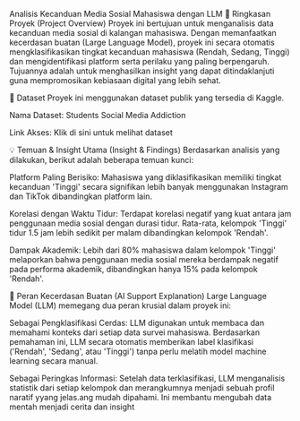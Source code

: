 Analisis Kecanduan Media Sosial Mahasiswa dengan LLM
📌 Ringkasan Proyek (Project Overview)
Proyek ini bertujuan untuk menganalisis data kecanduan media sosial di kalangan mahasiswa. Dengan memanfaatkan kecerdasan buatan (Large Language Model), proyek ini secara otomatis mengklasifikasikan tingkat kecanduan mahasiswa (Rendah, Sedang, Tinggi) dan mengidentifikasi platform serta perilaku yang paling berpengaruh. Tujuannya adalah untuk menghasilkan insight yang dapat ditindaklanjuti guna mempromosikan kebiasaan digital yang lebih sehat.

💾 Dataset
Proyek ini menggunakan dataset publik yang tersedia di Kaggle.

Nama Dataset: Students Social Media Addiction

Link Akses: Klik di sini untuk melihat dataset

💡 Temuan & Insight Utama (Insight & Findings)
Berdasarkan analisis yang dilakukan, berikut adalah beberapa temuan kunci:

Platform Paling Berisiko: Mahasiswa yang diklasifikasikan memiliki tingkat kecanduan 'Tinggi' secara signifikan lebih banyak menggunakan Instagram dan TikTok dibandingkan platform lain.

Korelasi dengan Waktu Tidur: Terdapat korelasi negatif yang kuat antara jam penggunaan media sosial dengan durasi tidur. Rata-rata, kelompok 'Tinggi' tidur 1.5 jam lebih sedikit per malam dibandingkan kelompok 'Rendah'.

Dampak Akademik: Lebih dari 80% mahasiswa dalam kelompok 'Tinggi' melaporkan bahwa penggunaan media sosial mereka berdampak negatif pada performa akademik, dibandingkan hanya 15% pada kelompok 'Rendah'.

🤖 Peran Kecerdasan Buatan (AI Support Explanation)
Large Language Model (LLM) memegang dua peran krusial dalam proyek ini:

Sebagai Pengklasifikasi Cerdas: LLM digunakan untuk membaca dan memahami konteks dari setiap data survei mahasiswa. Berdasarkan pemahaman ini, LLM secara otomatis memberikan label klasifikasi ('Rendah', 'Sedang', atau 'Tinggi') tanpa perlu melatih model machine learning secara manual.

Sebagai Peringkas Informasi: Setelah data terklasifikasi, LLM menganalisis statistik dari setiap kelompok dan merangkumnya menjadi sebuah profil naratif yyang jelas.ang mudah dipahami. Ini membantu mengubah data mentah menjadi cerita dan insight 
